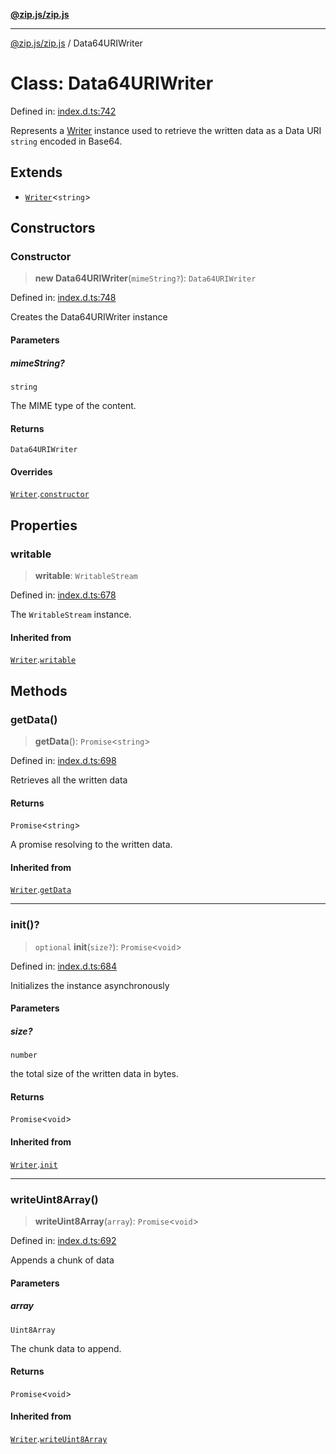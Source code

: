 [**@zip.js/zip.js**](../README.md)

***

[@zip.js/zip.js](../globals.md) / Data64URIWriter

# Class: Data64URIWriter

Defined in: [index.d.ts:742](https://github.com/gildas-lormeau/zip.js/blob/ac43341b8867abfc96920b30361a638957ffd437/index.d.ts#L742)

Represents a [Writer](Writer.md) instance used to retrieve the written data as a Data URI `string` encoded in Base64.

## Extends

- [`Writer`](Writer.md)\<`string`\>

## Constructors

### Constructor

> **new Data64URIWriter**(`mimeString?`): `Data64URIWriter`

Defined in: [index.d.ts:748](https://github.com/gildas-lormeau/zip.js/blob/ac43341b8867abfc96920b30361a638957ffd437/index.d.ts#L748)

Creates the Data64URIWriter instance

#### Parameters

##### mimeString?

`string`

The MIME type of the content.

#### Returns

`Data64URIWriter`

#### Overrides

[`Writer`](Writer.md).[`constructor`](Writer.md#constructor)

## Properties

### writable

> **writable**: `WritableStream`

Defined in: [index.d.ts:678](https://github.com/gildas-lormeau/zip.js/blob/ac43341b8867abfc96920b30361a638957ffd437/index.d.ts#L678)

The `WritableStream` instance.

#### Inherited from

[`Writer`](Writer.md).[`writable`](Writer.md#writable)

## Methods

### getData()

> **getData**(): `Promise`\<`string`\>

Defined in: [index.d.ts:698](https://github.com/gildas-lormeau/zip.js/blob/ac43341b8867abfc96920b30361a638957ffd437/index.d.ts#L698)

Retrieves all the written data

#### Returns

`Promise`\<`string`\>

A promise resolving to the written data.

#### Inherited from

[`Writer`](Writer.md).[`getData`](Writer.md#getdata)

***

### init()?

> `optional` **init**(`size?`): `Promise`\<`void`\>

Defined in: [index.d.ts:684](https://github.com/gildas-lormeau/zip.js/blob/ac43341b8867abfc96920b30361a638957ffd437/index.d.ts#L684)

Initializes the instance asynchronously

#### Parameters

##### size?

`number`

the total size of the written data in bytes.

#### Returns

`Promise`\<`void`\>

#### Inherited from

[`Writer`](Writer.md).[`init`](Writer.md#init)

***

### writeUint8Array()

> **writeUint8Array**(`array`): `Promise`\<`void`\>

Defined in: [index.d.ts:692](https://github.com/gildas-lormeau/zip.js/blob/ac43341b8867abfc96920b30361a638957ffd437/index.d.ts#L692)

Appends a chunk of data

#### Parameters

##### array

`Uint8Array`

The chunk data to append.

#### Returns

`Promise`\<`void`\>

#### Inherited from

[`Writer`](Writer.md).[`writeUint8Array`](Writer.md#writeuint8array)
